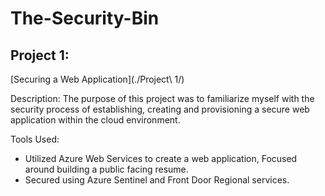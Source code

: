 # The-Security-Bin

## Project 1:

[Securing a Web Application](./Project\ 1/)

Description:
The purpose of this project was to familiarize myself with the security process of establishing, creating and provisioning a secure web application within the cloud environment.

Tools Used:
 - Utilized Azure Web Services to create a web application, Focused around building a public facing resume.
 - Secured using Azure Sentinel and Front Door Regional services.



